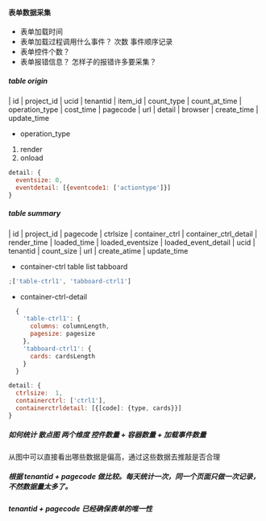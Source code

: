 #### 表单数据采集

- 表单加载时间
- 表单加载过程调用什么事件？ 次数 事件顺序记录
- 表单控件个数？
- 表单报错信息？ 怎样子的报错许多要采集？

##### table origin

| id | project_id | ucid | tenantid | item_id | count_type | count_at_time | operation_type | cost_time | pagecode | url | detail | browser | create_time | update_time

- operation_type

1. render
2. onload

```js
detail: {
  eventsize: 0,
  eventdetail: [{eventcode1: ['actiontype']}]
}
```

##### table summary

| id | project_id | pagecode | ctrlsize | container_ctrl | container_ctrl_detail | render_time | loaded_time | loaded_eventsize | loaded_event_detail | ucid | tenantid | count_size | url | create_atime | update_time

- container-ctrl table list tabboard

```js
;['table-ctrl1', 'tabboard-ctrl1']
```

- container-ctrl-detail

```js
  {
    'table-ctrl1': {
      columns: columnLength,
      pagesize: pagesize
    },
    'tabboard-ctrl1': {
      cards: cardsLength
    }
  }
```

```js
detail: {
  ctrlsize:  1,
  containerctrl: ['ctrl1'],
  containerctrldetail: [{[code]: {type, cards}}]
}
```

##### 如何统计 散点图 两个维度 控件数量 + 容器数量 + 加载事件数量

从图中可以直接看出哪些数据是偏高，通过这些数据去推敲是否合理

##### 根据 tenantid + pagecode 做比较。每天统计一次，同一个页面只做一次记录，不然数据量太多了。
##### tenantid + pagecode 已经确保表单的唯一性